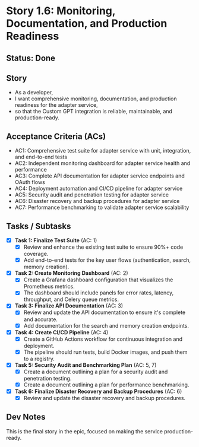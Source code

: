 # Story 1.6: Monitoring, Documentation, and Production Readiness

## Status: Done

## Story

- As a developer,
- I want comprehensive monitoring, documentation, and production readiness for the adapter service,
- so that the Custom GPT integration is reliable, maintainable, and production-ready.

## Acceptance Criteria (ACs)

- AC1: Comprehensive test suite for adapter service with unit, integration, and end-to-end tests
- AC2: Independent monitoring dashboard for adapter service health and performance
- AC3: Complete API documentation for adapter service endpoints and OAuth flows
- AC4: Deployment automation and CI/CD pipeline for adapter service
- AC5: Security audit and penetration testing for adapter service
- AC6: Disaster recovery and backup procedures for adapter service
- AC7: Performance benchmarking to validate adapter service scalability

## Tasks / Subtasks

- [x] **Task 1: Finalize Test Suite** (AC: 1)
  - [x] Review and enhance the existing test suite to ensure 90%+ code coverage.
  - [x] Add end-to-end tests for the key user flows (authentication, search, memory creation).

- [x] **Task 2: Create Monitoring Dashboard** (AC: 2)
  - [x] Create a Grafana dashboard configuration that visualizes the Prometheus metrics.
  - [x] The dashboard should include panels for error rates, latency, throughput, and Celery queue metrics.

- [x] **Task 3: Finalize API Documentation** (AC: 3)
  - [x] Review and update the API documentation to ensure it's complete and accurate.
  - [x] Add documentation for the search and memory creation endpoints.

- [x] **Task 4: Create CI/CD Pipeline** (AC: 4)
  - [x] Create a GitHub Actions workflow for continuous integration and deployment.
  - [x] The pipeline should run tests, build Docker images, and push them to a registry.

- [x] **Task 5: Security Audit and Benchmarking Plan** (AC: 5, 7)
  - [x] Create a document outlining a plan for a security audit and penetration testing.
  - [x] Create a document outlining a plan for performance benchmarking.

- [x] **Task 6: Finalize Disaster Recovery and Backup Procedures** (AC: 6)
  - [x] Review and update the disaster recovery and backup procedures.

## Dev Notes

This is the final story in the epic, focused on making the service production-ready. 